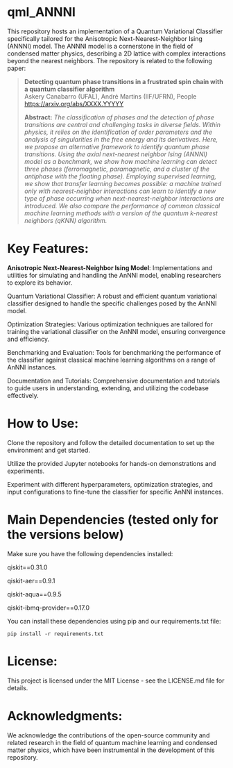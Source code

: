 # qml_ANNNI
This repository hosts an implementation of a Quantum Variational Classifier specifically tailored for the Anisotropic Next-Nearest-Neighbor Ising (ANNNI) model. The ANNNI model is a cornerstone in the field of condensed matter physics, describing a 2D lattice with complex interactions beyond the nearest neighbors. The repository is related to the following paper:

> **Detecting quantum phase transitions in a frustrated spin chain with a quantum classifier algorithm**<br>
> Askery Canabarro (UFAL), André Martins (IIF/UFRN), People<br>
> https://arxiv.org/abs/XXXX.YYYYY
>
> **Abstract:** *The classification of phases and the detection of phase transitions are central and challenging tasks in diverse fields. Within physics, it relies on the identification of order parameters and the analysis of singularities in the free energy and its derivatives. Here, we propose an alternative framework to identify quantum phase transitions. Using the axial next-nearest neighbor Ising (ANNNI) model as a benchmark, we show how machine learning can detect three phases (ferromagnetic, paramagnetic, and a cluster of the antiphase with the floating phase). Employing supervised learning, we show that transfer learning becomes possible: a machine trained only with nearest-neighbor interactions can learn to identify a new type of phase occurring when next-nearest-neighbor interactions are introduced. We also compare the performance of common classical machine learning methods with a version of the quantum k-nearest neighbors (qKNN) algorithm.*

# Key Features:
**Anisotropic Next-Nearest-Neighbor Ising Model**: Implementations and utilities for simulating and handling the AnNNI model, enabling researchers to explore its behavior.

Quantum Variational Classifier: A robust and efficient quantum variational classifier designed to handle the specific challenges posed by the AnNNI model.

Optimization Strategies: Various optimization techniques are tailored for training the variational classifier on the AnNNI model, ensuring convergence and efficiency.

Benchmarking and Evaluation: Tools for benchmarking the performance of the classifier against classical machine learning algorithms on a range of AnNNI instances.

Documentation and Tutorials: Comprehensive documentation and tutorials to guide users in understanding, extending, and utilizing the codebase effectively.

# How to Use:
Clone the repository and follow the detailed documentation to set up the environment and get started.

Utilize the provided Jupyter notebooks for hands-on demonstrations and experiments.

Experiment with different hyperparameters, optimization strategies, and input configurations to fine-tune the classifier for specific AnNNI instances.

# Main Dependencies (tested only for the versions below)
Make sure you have the following dependencies installed:

qiskit==0.31.0

qiskit-aer==0.9.1

qiskit-aqua==0.9.5

qiskit-ibmq-provider==0.17.0

You can install these dependencies using pip and our requirements.txt file:

``` pip install -r requirements.txt ```


# License:
This project is licensed under the MIT License - see the LICENSE.md file for details.

# Acknowledgments:
We acknowledge the contributions of the open-source community and related research in the field of quantum machine learning and condensed matter physics, which have been instrumental in the development of this repository.
